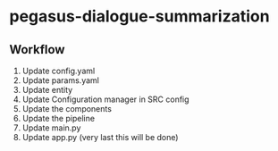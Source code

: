 # pegasus-dialogue-summarization

## Workflow

1. Update config.yaml 
2. Update params.yaml
3. Update entity 
4. Update Configuration manager in SRC config
5. Update the components
6. Update the pipeline
7. Update main.py
8. Update app.py (very last this will be done)
